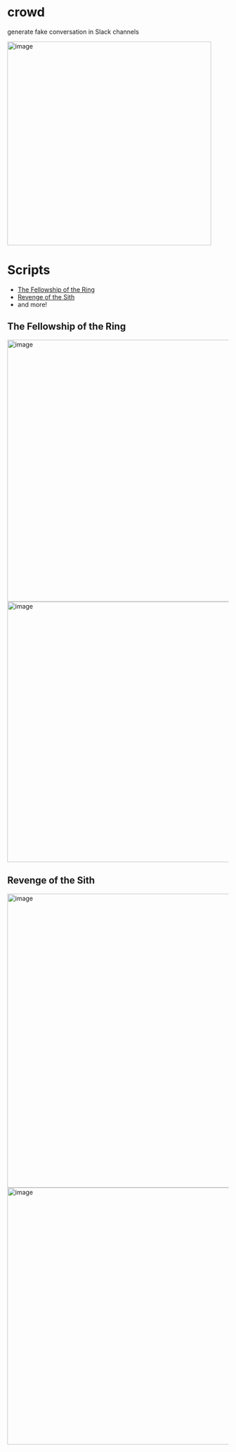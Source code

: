 # crowd
generate fake conversation in Slack channels

<img width="464" alt="image" src="https://github.com/nicwaller/crowd/assets/2850248/9544382d-846d-4996-b5e1-fac272f8ea42">

# Scripts

- [The Fellowship of the Ring](#the-fellowship-of-the-ring)
- [Revenge of the Sith](#revenge-of-the-sith)
- and more!

## The Fellowship of the Ring

<img width="596" alt="image" src="https://github.com/nicwaller/crowd/assets/2850248/fd8e28cc-63d2-42cb-8da6-95b1adf369b0">
<img width="593" alt="image" src="https://github.com/nicwaller/crowd/assets/2850248/390bbc78-4cfc-4cf0-88b9-406909d33f2e">

## Revenge of the Sith

<img width="669" alt="image" src="https://github.com/nicwaller/crowd/assets/2850248/203eb253-6fc5-4277-a7b2-cc71fd9e437e">
<img width="585" alt="image" src="https://github.com/nicwaller/crowd/assets/2850248/f42f91e7-b924-4ece-979b-280e2f3b93a1">
